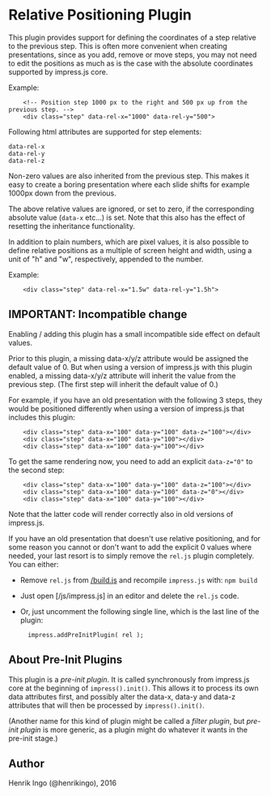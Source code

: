 Relative Positioning Plugin
===========================

This plugin provides support for defining the coordinates of a step relative
to the previous step. This is often more convenient when creating presentations,
since as you add, remove or move steps, you may not need to edit the positions
as much as is the case with the absolute coordinates supported by impress.js
core.

Example:

        <!-- Position step 1000 px to the right and 500 px up from the previous step. -->
        <div class="step" data-rel-x="1000" data-rel-y="500">

Following html attributes are supported for step elements:

    data-rel-x
    data-rel-y
    data-rel-z

Non-zero values are also inherited from the previous step. This makes it easy to 
create a boring presentation where each slide shifts for example 1000px down 
from the previous.

The above relative values are ignored, or set to zero, if the corresponding 
absolute value (`data-x` etc...) is set. Note that this also has the effect of
resetting the inheritance functionality.

In addition to plain numbers, which are pixel values, it is also possible to
define relative positions as a multiple of screen height and width, using
a unit of "h" and "w", respectively, appended to the number.

Example:

        <div class="step" data-rel-x="1.5w" data-rel-y="1.5h">


IMPORTANT: Incompatible change
------------------------------

Enabling / adding this plugin has a small incompatible side effect on default values.

Prior to this plugin, a missing data-x/y/z attribute would be assigned the default value of 0.
But when using a version of impress.js with this plugin enabled, a missing data-x/y/z attribute
will inherit the value from the previous step. (The first step will inherit the default value of 0.)

For example, if you have an old presentation with the following 3 steps, they would be positioned
differently when using a version of impress.js that includes this plugin:

        <div class="step" data-x="100" data-y="100" data-z="100"></div>
        <div class="step" data-x="100" data-y="100"></div>
        <div class="step" data-x="100" data-y="100"></div>

To get the same rendering now, you need to add an explicit `data-z="0"` to the second step:

        <div class="step" data-x="100" data-y="100" data-z="100"></div>
        <div class="step" data-x="100" data-y="100" data-z="0"></div>
        <div class="step" data-x="100" data-y="100"></div>

Note that the latter code will render correctly also in old versions of impress.js.

If you have an old presentation that doesn't use relative positioning, and for some reason you
cannot or don't want to add the explicit 0 values where needed, your last resort is to simply
remove the `rel.js` plugin completely. You can either:

* Remove `rel.js` from [/build.js](../../../build.js) and recompile `impress.js` with: `npm build`
* Just open [/js/impress.js] in an editor and delete the `rel.js` code.
* Or, just uncomment the following single line, which is the last line of the plugin:

        impress.addPreInitPlugin( rel );


About Pre-Init Plugins
----------------------

This plugin is a *pre-init plugin*. It is called synchronously from impress.js
core at the beginning of `impress().init()`. This allows it to process its own
data attributes first, and possibly alter the data-x, data-y and data-z attributes
that will then be processed by `impress().init()`.

(Another name for this kind of plugin might be called a *filter plugin*, but
*pre-init plugin* is more generic, as a plugin might do whatever it wants in
the pre-init stage.)


Author
------

Henrik Ingo (@henrikingo), 2016
